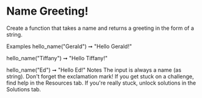# Name Greeting!

Create a function that takes a name and returns a greeting in the form of a string.

Examples
hello_name("Gerald") ➞ "Hello Gerald!"

hello_name("Tiffany") ➞ "Hello Tiffany!"

hello_name("Ed") ➞ "Hello Ed!"
Notes
The input is always a name (as string).
Don't forget the exclamation mark!
If you get stuck on a challenge, find help in the Resources tab.
If you're really stuck, unlock solutions in the Solutions tab.
